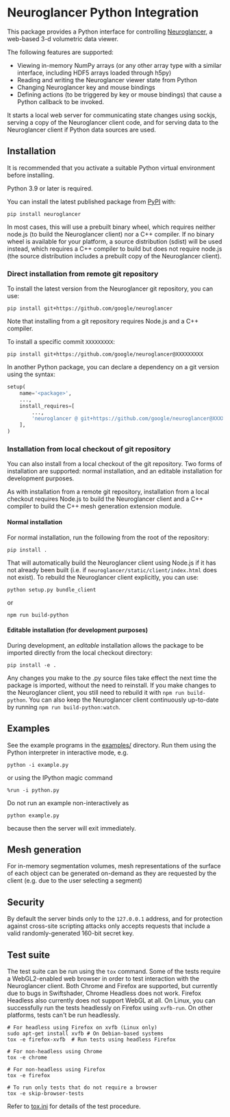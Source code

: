 # Neuroglancer Python Integration

This package provides a Python interface for controlling
[Neuroglancer](https://github.com/google/neuroglancer), a web-based 3-d
volumetric data viewer.

The following features are supported:
 - Viewing in-memory NumPy arrays (or any other array type with a similar
   interface, including HDF5 arrays loaded through h5py)
 - Reading and writing the Neuroglancer viewer state from Python
 - Changing Neuroglancer key and mouse bindings
 - Defining actions (to be triggered by key or mouse bindings) that cause a
   Python callback to be invoked.

It starts a local web server for communicating state changes using sockjs,
serving a copy of the Neuroglancer client code, and for serving data to the
Neuroglancer client if Python data sources are used.

## Installation

It is recommended that you activate a suitable Python virtual environment before installing.

Python 3.9 or later is required.

You can install the latest published package from [PyPI](https://pypi.org/project/neuroglancer)
with:

```shell
pip install neuroglancer
```

In most cases, this will use a prebuilt binary wheel, which requires neither node.js (to build the
Neuroglancer client) nor a C++ compiler.  If no binary wheel is available for your platform, a
source distribution (sdist) will be used instead, which requires a C++ compiler to build but does
not require node.js (the source distribution includes a prebuilt copy of the Neuroglancer client).

### Direct installation from remote git repository

To install the latest version from the Neuroglancer git repository, you can use:

```shell
pip install git+https://github.com/google/neuroglancer
```

Note that installing from a git repository requires Node.js and a C++ compiler.

To install a specific commit `XXXXXXXXX`:

```shell
pip install git+https://github.com/google/neuroglancer@XXXXXXXXX
```

In another Python package, you can declare a dependency on a git version using the syntax:

```python
setup(
    name='<package>',
    ...,
    install_requires=[
        ...,
        'neuroglancer @ git+https://github.com/google/neuroglancer@XXXXXXXXX',
    ],
)
```

### Installation from local checkout of git repository

You can also install from a local checkout of the git repository.  Two forms of installation are
supported: normal installation, and an editable installation for development purposes.

As with installation from a remote git repository, installation from a local checkout requires
Node.js to build the Neuroglancer client and a C++ compiler to build the C++ mesh generation
extension module.

#### Normal installation

For normal installation, run the following from the root of the repository:

```shell
pip install .
```

That will automatically build the Neuroglancer client using Node.js if it has
not already been built (i.e. if `neuroglancer/static/client/index.html` does not
exist).  To rebuild the Neuroglancer client explicitly, you can use:

```shell
python setup.py bundle_client
```

or

```shell
npm run build-python
```

#### Editable installation (for development purposes)

During development, an *editable* installation allows the package to be imported directly from the
local checkout directory:

```shell
pip install -e .
```

Any changes you make to the .py source files take effect the next time the package is imported,
without the need to reinstall.  If you make changes to the Neuroglancer client, you still need to
rebuild it with `npm run build-python`.  You can also keep the Neuroglancer client continuously
up-to-date by running `npm run build-python:watch`.

## Examples

See the example programs in the [examples/](examples/) directory.  Run them
using the Python interpreter in interactive mode, e.g.

```shell
python -i example.py
```

or using the IPython magic command

```
%run -i python.py
```

Do not run an example non-interactively as

```shell
python example.py
```
because then the server will exit immediately.

## Mesh generation

For in-memory segmentation volumes, mesh representations of the surface of each
object can be generated on-demand as they are requested by the client (e.g. due
to the user selecting a segment)

## Security

By default the server binds only to the `127.0.0.1` address, and for protection
against cross-site scripting attacks only accepts requests that include a valid
randomly-generated 160-bit secret key.

## Test suite

The test suite can be run using the `tox` command.  Some of the tests require a WebGL2-enabled web
browser in order to test interaction with the Neuroglancer client.  Both Chrome and Firefox are
supported, but currently due to bugs in Swiftshader, Chrome Headless does not work.  Firefox
Headless also currently does not support WebGL at all.  On Linux, you can successfully run the tests
headlessly on Firefox using `xvfb-run`.  On other platforms, tests can't be run headlessly.

```shell
# For headless using Firefox on xvfb (Linux only)
sudo apt-get install xvfb # On Debian-based systems
tox -e firefox-xvfb  # Run tests using headless Firefox

# For non-headless using Chrome
tox -e chrome

# For non-headless using Firefox
tox -e firefox

# To run only tests that do not require a browser
tox -e skip-browser-tests
```

Refer to [tox.ini](../tox.ini) for details of the test procedure.
